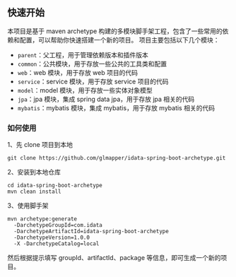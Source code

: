 ## 快速开始

本项目是基于 maven archetype 构建的多模块脚手架工程，包含了一些常用的依赖和配置，可以帮助你快速搭建一个新的项目。 项目主要包括以下几个模块：
- `parent`：父工程，用于管理依赖版本和插件版本
- `common`：公共模块，用于存放一些公共的工具类和配置
- `web`：web 模块，用于存放 web 项目的代码
- `service`：service 模块，用于存放 service 项目的代码
- `model`：model 模块，用于存放一些实体对象模型
- `jpa`：jpa 模块，集成 spring data jpa，用于存放 jpa 相关的代码
- `mybatis`：mybatis 模块，集成 mybatis，用于存放 mybatis 相关的代码

### 如何使用
1、先 clone 项目到本地
```shell
git clone https://github.com/glmapper/idata-spring-boot-archetype.git
```
2、安装到本地仓库
```shell
cd idata-spring-boot-archetype
mvn clean install
```

3、使用脚手架
```shell
mvn archetype:generate 
  -DarchetypeGroupId=com.idata
  -DarchetypeArtifactId=idata-spring-boot-archetype 
  -DarchetypeVersion=1.0.0 
  -X -DarchetypeCatalog=local
```

然后根据提示填写 groupId、artifactId、package 等信息，即可生成一个新的项目。
